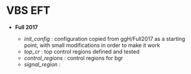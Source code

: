 # VBS EFT

* **Full 2017**
  
  * *init_config* : configuration copied from ggH/Full2017 as a starting point, with small modifications in order to make it work
  * *top_cr* : top control regions defined and tested
  * *control_regions* : control regions for bgr
  * *signal_region* : 
   
